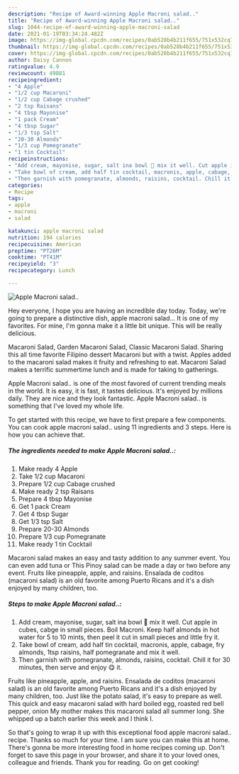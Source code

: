 ```yaml
---
description: "Recipe of Award-winning Apple Macroni salad.."
title: "Recipe of Award-winning Apple Macroni salad.."
slug: 1044-recipe-of-award-winning-apple-macroni-salad
date: 2021-01-19T03:34:24.482Z
image: https://img-global.cpcdn.com/recipes/0ab528b4b211f655/751x532cq70/apple-macroni-salad-recipe-main-photo.jpg
thumbnail: https://img-global.cpcdn.com/recipes/0ab528b4b211f655/751x532cq70/apple-macroni-salad-recipe-main-photo.jpg
cover: https://img-global.cpcdn.com/recipes/0ab528b4b211f655/751x532cq70/apple-macroni-salad-recipe-main-photo.jpg
author: Daisy Cannon
ratingvalue: 4.9
reviewcount: 49881
recipeingredient:
- "4 Apple"
- "1/2 cup Macaroni"
- "1/2 cup Cabage crushed"
- "2 tsp Raisans"
- "4 tbsp Mayonise"
- "1 pack Cream"
- "4 tbsp Sugar"
- "1/3 tsp Salt"
- "20-30 Almonds"
- "1/3 cup Pomegranate"
- "1 tin Cocktail"
recipeinstructions:
- "Add cream, mayonise, sugar, salt ina bowl 🥣 mix it well. Cut apple in cubes, cabge in small pieces. Boil Macroni. Keep half almonds in hot water for 5 to 10 mints, then peel it cut in small pieces and little fry it."
- "Take bowl of cream, add half tin cocktail, macronis, apple, cabage, fry almonds, 1tsp raisins, half pomegranate and mix it well."
- "Then garnish with pomegranate, almonds, raisins, cocktail. Chill it for 30 minutes, then serve and enjoy 😋 it."
categories:
- Recipe
tags:
- apple
- macroni
- salad

katakunci: apple macroni salad 
nutrition: 194 calories
recipecuisine: American
preptime: "PT26M"
cooktime: "PT41M"
recipeyield: "3"
recipecategory: Lunch

---
```



![Apple Macroni salad..](https://img-global.cpcdn.com/recipes/0ab528b4b211f655/751x532cq70/apple-macroni-salad-recipe-main-photo.jpg)

Hey everyone, I hope you are having an incredible day today. Today, we're going to prepare a distinctive dish, apple macroni salad... It is one of my favorites. For mine, I'm gonna make it a little bit unique. This will be really delicious.

Macaroni Salad, Garden Macaroni Salad, Classic Macaroni Salad. Sharing this all time favorite Filipino dessert Macaroni but with a twist. Apples added to the macaroni salad makes it fruity and refreshing to eat. Macaroni Salad makes a terrific summertime lunch and is made for taking to gatherings.

Apple Macroni salad.. is one of the most favored of current trending meals in the world. It is easy, it is fast, it tastes delicious. It's enjoyed by millions daily. They are nice and they look fantastic. Apple Macroni salad.. is something that I've loved my whole life.


To get started with this recipe, we have to first prepare a few components. You can cook apple macroni salad.. using 11 ingredients and 3 steps. Here is how you can achieve that.

<!--inarticleads1-->

##### The ingredients needed to make Apple Macroni salad..:

1. Make ready 4 Apple
1. Take 1/2 cup Macaroni
1. Prepare 1/2 cup Cabage crushed
1. Make ready 2 tsp Raisans
1. Prepare 4 tbsp Mayonise
1. Get 1 pack Cream
1. Get 4 tbsp Sugar
1. Get 1/3 tsp Salt
1. Prepare 20-30 Almonds
1. Prepare 1/3 cup Pomegranate
1. Make ready 1 tin Cocktail


Macaroni salad makes an easy and tasty addition to any summer event. You can even add tuna or This Pinoy salad can be made a day or two before any event. Fruits like pineapple, apple, and raisins. Ensalada de coditos (macaroni salad) is an old favorite among Puerto Ricans and it&#39;s a dish enjoyed by many children, too. 

<!--inarticleads2-->

##### Steps to make Apple Macroni salad..:

1. Add cream, mayonise, sugar, salt ina bowl 🥣 mix it well. Cut apple in cubes, cabge in small pieces. Boil Macroni. Keep half almonds in hot water for 5 to 10 mints, then peel it cut in small pieces and little fry it.
1. Take bowl of cream, add half tin cocktail, macronis, apple, cabage, fry almonds, 1tsp raisins, half pomegranate and mix it well.
1. Then garnish with pomegranate, almonds, raisins, cocktail. Chill it for 30 minutes, then serve and enjoy 😋 it.


Fruits like pineapple, apple, and raisins. Ensalada de coditos (macaroni salad) is an old favorite among Puerto Ricans and it&#39;s a dish enjoyed by many children, too. Just like the potato salad, it&#39;s easy to prepare as well. This quick and easy macaroni salad with hard boiled egg, roasted red bell pepper, onion My mother makes this macaroni salad all summer long. She whipped up a batch earlier this week and I think I. 

So that's going to wrap it up with this exceptional food apple macroni salad.. recipe. Thanks so much for your time. I am sure you can make this at home. There's gonna be more interesting food in home recipes coming up. Don't forget to save this page in your browser, and share it to your loved ones, colleague and friends. Thank you for reading. Go on get cooking!
